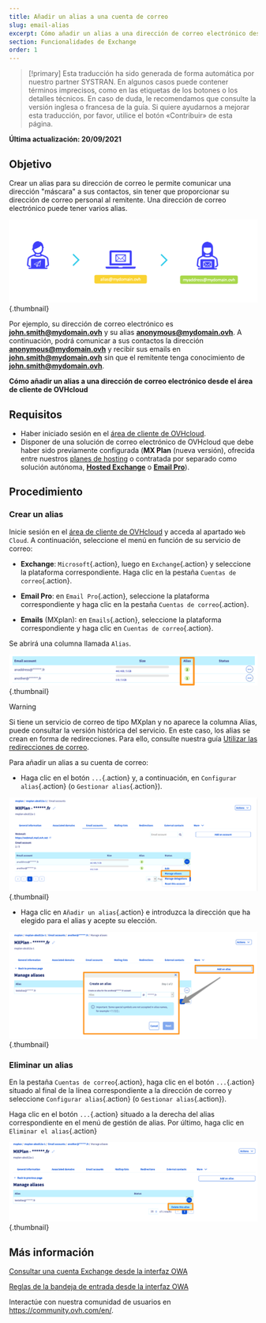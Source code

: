 ```yaml
---
title: Añadir un alias a una cuenta de correo
slug: email-alias
excerpt: Cómo añadir un alias a una dirección de correo electrónico desde el área de cliente de OVHcloud
section: Funcionalidades de Exchange
order: 1
---
```


> [!primary]
> Esta traducción ha sido generada de forma automática por nuestro partner SYSTRAN. En algunos casos puede contener términos imprecisos, como en las etiquetas de los botones o los detalles técnicos. En caso de duda, le recomendamos que consulte la versión inglesa o francesa de la guía. Si quiere ayudarnos a mejorar esta traducción, por favor, utilice el botón «Contribuir» de esta página.
>

**Última actualización: 20/09/2021**

## Objetivo

Crear un alias para su dirección de correo le permite comunicar una dirección "máscara" a sus contactos, sin tener que proporcionar su dirección de correo personal al remitente. Una dirección de correo electrónico puede tener varios alias.

![correo electrónico](images/email-alias01.png){.thumbnail}

Por ejemplo, su dirección de correo electrónico es **john.smith@mydomain.ovh** y su alias **anonymous@mydomain.ovh**. A continuación, podrá comunicar a sus contactos la dirección **anonymous@mydomain.ovh** y recibir sus emails en **john.smith@mydomain.ovh** sin que el remitente tenga conocimiento de **john.smith@mydomain.ovh**.

**Cómo añadir un alias a una dirección de correo electrónico desde el área de cliente de OVHcloud**

## Requisitos

- Haber iniciado sesión en el [área de cliente de OVHcloud](https://www.ovh.com/auth/?action=gotomanager&from=https://www.ovh.es/&ovhSubsidiary=es).
- Disponer de una solución de correo electrónico de OVHcloud que debe haber sido previamente configurada (**MX Plan** (nueva versión), ofrecida entre nuestros [planes de hosting](https://www.ovhcloud.com/es-es/web-hosting/) o contratada por separado como solución autónoma, [**Hosted Exchange**](https://www.ovhcloud.com/es-es/emails/hosted-exchange/) o [**Email Pro**](https://www.ovhcloud.com/es-es/emails/email-pro/)).

## Procedimiento

### Crear un alias

Inicie sesión en el [área de cliente de OVHcloud](https://www.ovh.com/auth/?action=gotomanager&from=https://www.ovh.es/&ovhSubsidiary=es) y acceda al apartado `Web Cloud`. A continuación, seleccione el menú en función de su servicio de correo:

- **Exchange**: `Microsoft`{.action}, luego en `Exchange`{.action} y seleccione la plataforma correspondiente. Haga clic en la pestaña `Cuentas de correo`{.action}.

- **Email Pro**: en `Email Pro`{.action}, seleccione la plataforma correspondiente y haga clic en la pestaña `Cuentas de correo`{.action}.

- **Emails** (MXplan): en `Emails`{.action}, seleccione la plataforma correspondiente y haga clic en `Cuentas de correo`{.action}.

Se abrirá una columna llamada `Alias`.

![correo electrónico](images/email-alias012.png){.thumbnail}

> [!warning]
>
> Si tiene un servicio de correo de tipo MXplan y no aparece la columna Alias, puede consultar la versión histórica del servicio. En este caso, los alias se crean en forma de redirecciones. Para ello, consulte nuestra guía [Utilizar las redirecciones de correo](https://docs.ovh.com/es/emails/correo_redirecciones_de_correo/#version-historica-de-la-solucion-mx-plan).
>

Para añadir un alias a su cuenta de correo:

- Haga clic en el botón `...`{.action} y, a continuación, en `Configurar alias`{.action} (o `Gestionar alias`{.action}).

![correo electrónico](images/email-alias02.png){.thumbnail}

- Haga clic en `Añadir un alias`{.action} e introduzca la dirección que ha elegido para el alias y acepte su elección.

![correo electrónico](images/email-alias03.png){.thumbnail}

### Eliminar un alias

En la pestaña `Cuentas de correo`{.action}, haga clic en el botón `...`{.action} situado al final de la línea correspondiente a la dirección de correo y seleccione `Configurar alias`{.action} (o `Gestionar alias`{.action}).

Haga clic en el botón `...`{.action} situado a la derecha del alias correspondiente en el menú de gestión de alias. Por último, haga clic en `Eliminar el alias`{.action}

![correo electrónico](images/email-alias04.png){.thumbnail}

## Más información

[Consultar una cuenta Exchange desde la interfaz OWA](https://docs.ovh.com/es/microsoft-collaborative-solutions/exchange_2016_guia_de_uso_de_outlook_web_app/)

[Reglas de la bandeja de entrada desde la interfaz OWA](https://docs.ovh.com/es/microsoft-collaborative-solutions/crear-reglas-de-bandeja-de-entrada-en-owa/)

Interactúe con nuestra comunidad de usuarios en <https://community.ovh.com/en/>.
